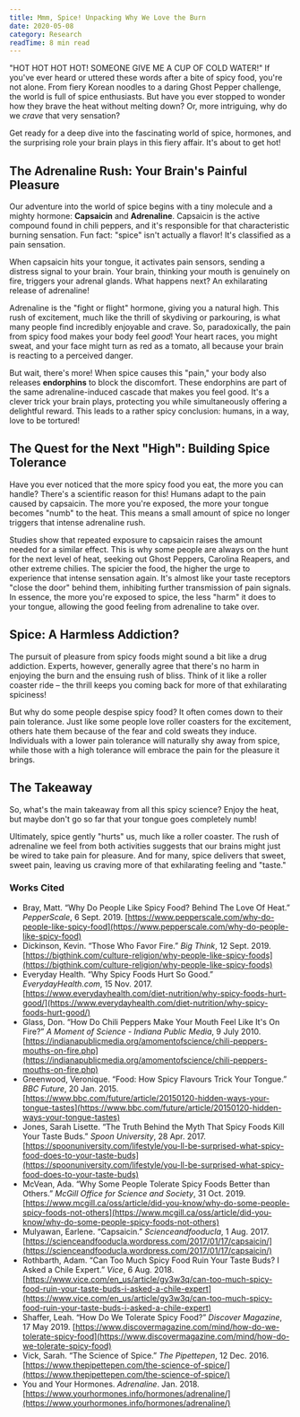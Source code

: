 ```yaml
---
title: Mmm, Spice! Unpacking Why We Love the Burn
date: 2020-05-08
category: Research
readTime: 8 min read
---
```


"HOT HOT HOT HOT! SOMEONE GIVE ME A CUP OF COLD WATER!" If you've ever heard or uttered these words after a bite of spicy food, you're not alone. From fiery Korean noodles to a daring Ghost Pepper challenge, the world is full of spice enthusiasts. But have you ever stopped to wonder how they brave the heat without melting down? Or, more intriguing, why do we _crave_ that very sensation?

Get ready for a deep dive into the fascinating world of spice, hormones, and the surprising role your brain plays in this fiery affair. It's about to get hot!

## The Adrenaline Rush: Your Brain's Painful Pleasure

Our adventure into the world of spice begins with a tiny molecule and a mighty hormone: **Capsaicin** and **Adrenaline**. Capsaicin is the active compound found in chili peppers, and it's responsible for that characteristic burning sensation. Fun fact: "spice" isn't actually a flavor! It's classified as a pain sensation.

When capsaicin hits your tongue, it activates pain sensors, sending a distress signal to your brain. Your brain, thinking your mouth is genuinely on fire, triggers your adrenal glands. What happens next? An exhilarating release of adrenaline!

Adrenaline is the "fight or flight" hormone, giving you a natural high. This rush of excitement, much like the thrill of skydiving or parkouring, is what many people find incredibly enjoyable and crave. So, paradoxically, the pain from spicy food makes your body feel _good_! Your heart races, you might sweat, and your face might turn as red as a tomato, all because your brain is reacting to a perceived danger.

But wait, there's more! When spice causes this "pain," your body also releases **endorphins** to block the discomfort. These endorphins are part of the same adrenaline-induced cascade that makes you feel good. It's a clever trick your brain plays, protecting you while simultaneously offering a delightful reward. This leads to a rather spicy conclusion: humans, in a way, love to be tortured!

## The Quest for the Next "High": Building Spice Tolerance

Have you ever noticed that the more spicy food you eat, the more you can handle? There's a scientific reason for this! Humans adapt to the pain caused by capsaicin. The more you're exposed, the more your tongue becomes "numb" to the heat. This means a small amount of spice no longer triggers that intense adrenaline rush.

Studies show that repeated exposure to capsaicin raises the amount needed for a similar effect. This is why some people are always on the hunt for the next level of heat, seeking out Ghost Peppers, Carolina Reapers, and other extreme chilies. The spicier the food, the higher the urge to experience that intense sensation again. It's almost like your taste receptors "close the door" behind them, inhibiting further transmission of pain signals. In essence, the more you're exposed to spice, the less "harm" it does to your tongue, allowing the good feeling from adrenaline to take over.

## Spice: A Harmless Addiction?

The pursuit of pleasure from spicy foods might sound a bit like a drug addiction. Experts, however, generally agree that there's no harm in enjoying the burn and the ensuing rush of bliss. Think of it like a roller coaster ride – the thrill keeps you coming back for more of that exhilarating spiciness!

But why do some people despise spicy food? It often comes down to their pain tolerance. Just like some people love roller coasters for the excitement, others hate them because of the fear and cold sweats they induce. Individuals with a lower pain tolerance will naturally shy away from spice, while those with a high tolerance will embrace the pain for the pleasure it brings.

## The Takeaway

So, what's the main takeaway from all this spicy science? Enjoy the heat, but maybe don't go so far that your tongue goes completely numb!

Ultimately, spice gently "hurts" us, much like a roller coaster. The rush of adrenaline we feel from both activities suggests that our brains might just be wired to take pain for pleasure. And for many, spice delivers that sweet, sweet pain, leaving us craving more of that exhilarating feeling and "taste."

### Works Cited

- Bray, Matt. “Why Do People Like Spicy Food? Behind The Love Of Heat.” _PepperScale_, 6 Sept. 2019. [https://www.pepperscale.com/why-do-people-like-spicy-food](https://www.pepperscale.com/why-do-people-like-spicy-food)
- Dickinson, Kevin. “Those Who Favor Fire.” _Big Think_, 12 Sept. 2019. [https://bigthink.com/culture-religion/why-people-like-spicy-foods](https://bigthink.com/culture-religion/why-people-like-spicy-foods)
- Everyday Health. “Why Spicy Foods Hurt So Good.” _EverydayHealth.com_, 15 Nov. 2017. [https://www.everydayhealth.com/diet-nutrition/why-spicy-foods-hurt-good/](https://www.everydayhealth.com/diet-nutrition/why-spicy-foods-hurt-good/)
- Glass, Don. “How Do Chili Peppers Make Your Mouth Feel Like It's On Fire?” _A Moment of Science - Indiana Public Media_, 9 July 2010. [https://indianapublicmedia.org/amomentofscience/chili-peppers-mouths-on-fire.php](https://indianapublicmedia.org/amomentofscience/chili-peppers-mouths-on-fire.php)
- Greenwood, Veronique. “Food: How Spicy Flavours Trick Your Tongue.” _BBC Future_, 20 Jan. 2015. [https://www.bbc.com/future/article/20150120-hidden-ways-your-tongue-tastes](https://www.bbc.com/future/article/20150120-hidden-ways-your-tongue-tastes)
- Jones, Sarah Lisette. “The Truth Behind the Myth That Spicy Foods Kill Your Taste Buds.” _Spoon University_, 28 Apr. 2017. [https://spoonuniversity.com/lifestyle/you-ll-be-surprised-what-spicy-food-does-to-your-taste-buds](https://spoonuniversity.com/lifestyle/you-ll-be-surprised-what-spicy-food-does-to-your-taste-buds)
- McVean, Ada. “Why Some People Tolerate Spicy Foods Better than Others.” _McGill Office for Science and Society_, 31 Oct. 2019. [https://www.mcgill.ca/oss/article/did-you-know/why-do-some-people-spicy-foods-not-others](https://www.mcgill.ca/oss/article/did-you-know/why-do-some-people-spicy-foods-not-others)
- Mulyawan, Earlene. “Capsaicin.” _Scienceandfooducla_, 1 Aug. 2017. [https://scienceandfooducla.wordpress.com/2017/01/17/capsaicin/](https://scienceandfooducla.wordpress.com/2017/01/17/capsaicin/)
- Rothbarth, Adam. “Can Too Much Spicy Food Ruin Your Taste Buds? I Asked a Chile Expert.” _Vice_, 6 Aug. 2018. [https://www.vice.com/en_us/article/gy3w3q/can-too-much-spicy-food-ruin-your-taste-buds-i-asked-a-chile-expert](https://www.vice.com/en_us/article/gy3w3q/can-too-much-spicy-food-ruin-your-taste-buds-i-asked-a-chile-expert)
- Shaffer, Leah. “How Do We Tolerate Spicy Food?” _Discover Magazine_, 17 May 2019. [https://www.discovermagazine.com/mind/how-do-we-tolerate-spicy-food](https://www.discovermagazine.com/mind/how-do-we-tolerate-spicy-food)
- Vick, Sarah. “The Science of Spice.” _The Pipettepen_, 12 Dec. 2016. [https://www.thepipettepen.com/the-science-of-spice/](https://www.thepipettepen.com/the-science-of-spice/)
- You and Your Hormones. _Adrenaline_. Jan. 2018. [https://www.yourhormones.info/hormones/adrenaline/](https://www.yourhormones.info/hormones/adrenaline/)
